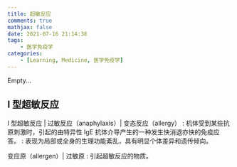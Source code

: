 ```yaml
---
title: 超敏反应
comments: true
mathjax: false
date: 2021-07-16 21:14:38
tags:
    - 医学免疫学
categories:
    - [Learning, Medicine, 医学免疫学]
---
```


Empty...

<!-- more -->

## Ⅰ 型超敏反应

Ⅰ 型超敏反应 | 过敏反应（anaphylaxis）| 变态反应（allergy）
: 机体受到某些抗原刺激时，引起的由特异性 IgE 抗体介导产生的一种发生快消退亦快的免疫应答。
: 表现为局部或全身的生理功能紊乱，具有明显个体差异和遗传倾向。

变应原（allergen）| 过敏原
: 引起超敏反应的物质。

